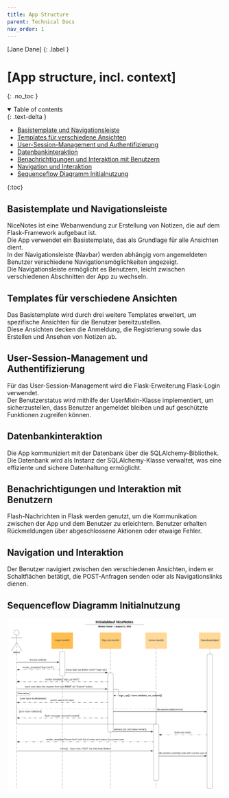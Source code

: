 ```yaml
---
title: App Structure
parent: Technical Docs
nav_order: 1
---
```


[Jane Dane]
{: .label }

# [App structure, incl. context]
{: .no_toc }

<details open markdown="block">
  <summary>
    Table of contents
  </summary>
  {: .text-delta }
  
- [Basistemplate und Navigationsleiste](#basistemplate-und-navigationsleiste)
- [Templates für verschiedene Ansichten](#templates-für-verschiedene-ansichten)
- [User-Session-Management und Authentifizierung](#user-session-management-und-authentifizierung)
- [Datenbankinteraktion](#datenbankinteraktion)
- [Benachrichtigungen und Interaktion mit Benutzern](#benachrichtigungen-und-interaktion-mit-benutzern)
- [Navigation und Interaktion](#navigation-und-interaktion)
- [Sequenceflow Diagramm Initialnutzung](#sequenceflow-diagramm-initialnutzung)

{:toc}

## Basistemplate und Navigationsleiste
NiceNotes ist eine Webanwendung zur Erstellung von Notizen, die auf dem Flask-Framework aufgebaut ist.  
Die App verwendet ein Basistemplate, das als Grundlage für alle Ansichten dient.  
In der Navigationsleiste (Navbar) werden abhängig vom angemeldeten Benutzer verschiedene Navigationsmöglichkeiten angezeigt.  
Die Navigationsleiste ermöglicht es Benutzern, leicht zwischen verschiedenen Abschnitten der App zu wechseln.

## Templates für verschiedene Ansichten
Das Basistemplate wird durch drei weitere Templates erweitert, um spezifische Ansichten für die Benutzer bereitzustellen.  
Diese Ansichten decken die Anmeldung, die Registrierung sowie das Erstellen und Ansehen von Notizen ab.

## User-Session-Management und Authentifizierung
Für das User-Session-Management wird die Flask-Erweiterung Flask-Login verwendet.  
Der Benutzerstatus wird mithilfe der UserMixin-Klasse implementiert, um sicherzustellen, dass Benutzer angemeldet bleiben und auf geschützte Funktionen zugreifen können.

## Datenbankinteraktion
Die App kommuniziert mit der Datenbank über die SQLAlchemy-Bibliothek.  
Die Datenbank wird als Instanz der SQLAlchemy-Klasse verwaltet, was eine effiziente und sichere Datenhaltung ermöglicht.

## Benachrichtigungen und Interaktion mit Benutzern
Flash-Nachrichten in Flask werden genutzt, um die Kommunikation zwischen der App und dem Benutzer zu erleichtern.
Benutzer erhalten Rückmeldungen über abgeschlossene Aktionen oder etwaige Fehler.

## Navigation und Interaktion
Der Benutzer navigiert zwischen den verschiedenen Ansichten, indem er Schaltflächen betätigt, die POST-Anfragen senden oder als Navigationslinks dienen.

## Sequenceflow Diagramm Initialnutzung

![Sequenzflussdiagramm](../assets/images/Sequenzflussdiagramm.png)


</details>
